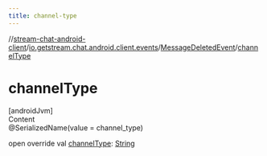 ```yaml
---
title: channel-type
---
```

//[stream-chat-android-client](../../../index.md)/[io.getstream.chat.android.client.events](../index.md)/[MessageDeletedEvent](index.md)/[channelType](channelType.md)



# channelType  
[androidJvm]  
Content  
@SerializedName(value = channel_type)  
  
open override val [channelType](channelType.md): [String](https://kotlinlang.org/api/latest/jvm/stdlib/kotlin/-string/index.html)  



